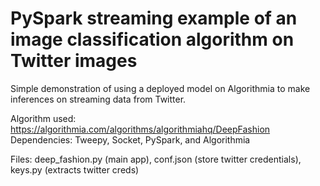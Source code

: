 # PySpark streaming example of an image classification algorithm on Twitter images

Simple demonstration of using a deployed model on Algorithmia to make inferences on streaming data from Twitter.

Algorithm used: https://algorithmia.com/algorithms/algorithmiahq/DeepFashion
Dependencies: Tweepy, Socket, PySpark, and Algorithmia

Files: deep_fashion.py (main app), conf.json (store twitter credentials), keys.py (extracts twitter creds)
